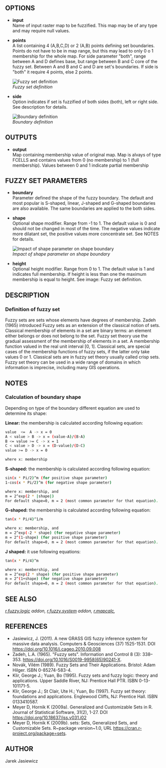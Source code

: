## OPTIONS

  - **input**  
    Name of input raster map to be fuzzified. This map may be of any
    type and may require null values.

  - **points**  
    A list containing 4 (A,B,C,D) or 2 (A,B) points defining set
    boundaries. Points do not have to be in map range, but this may lead
    to only 0 o 1 membership for the whole map. For side parameter
    "both", range between A and D defines base, but range between B and
    C core of the fuzzy set. Between A and B and C and D are set's
    boundaries. If side is "both" it require 4 points, else 2 points.

    ![Fuzzy set definition](set.png)  
    *Fuzzy set definition*

  - **side**  
    Option indicates if set is fuzzified of both sides (both), left or
    right side. See description for details.
    
    ![Boundary definition](boundary.png)  
    *Boundary definition*

## OUTPUTS

  - **output**  
    Map containing membership value of original map. Map is alvays of
    type FCELLS and contains values from 0 (no membership) to 1 (full
    membership). Values between 0 and 1 indicate partial membership

## FUZZY SET PARAMETERS

  - **boundary**  
    Parameter defined the shape of the fuzzy boundary. The default and
    most popular is S-shaped, linear, J-shaped and G-shaped boundaries
    are also available. The same boundaries are applied to the both
    sides.

  - **shape**  
    Optional shape modifier. Range from -1 to 1. The default value is 0
    and should not be changed in most of the time. The negative values
    indicate more dilatant set, the positive values more concentrate
    set. See NOTES for details.
    
    ![Impact of shape parameter on shape boundary](shape.png)  
    *Impact of shape parameter on shape boundary*

  - **height**  
    Optional height modifier. Range from 0 to 1. The default value is 1
    and indicates full membership. If height is less than one the
    maximum membership is equal to height. See image: Fuzzy set
    definition.

## DESCRIPTION

### Definition of fuzzy set

Fuzzy sets are sets whose elements have degrees of membership. Zadeh
(1965) introduced Fuzzy sets as an extension of the classical notion of
sets. Classical membership of elements in a set are binary terms: an
element either belongs or does not belong to the set. Fuzzy set theory
use the gradual assessment of the membership of elements in a set. A
membership function valued in the real unit interval \[0, 1\]. Classical
sets, are special cases of the membership functions of fuzzy sets, if
the latter only take values 0 or 1. Classical sets are in fuzzy set
theory usually called crisp sets. Fuzzy set theory can be used in a wide
range of domains in which information is imprecise, including many GIS
operations.

## NOTES

### Calculation of boundary shape

Depending on type of the boundary different equation are used to
determine its shape:

**Linear:** the membership is calculated according following equation:

```sh
value  <=  A -> x = 0
A < value > B -> x = (value-A)/(B-A)
B <= value >= C -> x = 1
C < value > D -> x = (D-value)/(D-C)
value >= D -> x = 0

where x: membership
```

**S-shaped:** the membership is calculated according following equation:

```sh
sin(x * Pi/2)^m (for positive shape parameter)
1-cos(x * Pi/2)^m (for negative shape parameter)

where x: membership, and
m = 2^exp(2 * |shape|)
For default shape=0, m = 2 (most common parameter for that equation).
```

**G-shaped:** the membership is calculated according following equation:

```sh
tan(x * Pi/4)^1/m

where x: membership, and
m = 2^exp(-2 * shape) (for negative shape parameter)
m = 2^(1-shape) (for positive shape parameter)
For default shape=0, m = 2 (most common parameter for that equation).
```

**J shaped:** it use following equations:

```sh
tan(x * Pi/4)^m

where x: membership, and
m = 2^exp(2 * shape) (for positive shape parameter)
m = 2^(1+shape) (for negative shape parameter)
For default shape=0, m = 2 (most common parameter for that equation).
```

## SEE ALSO

*[r.fuzzy.logic](r.fuzzy.logic.md) addon,
[r.fuzzy.system](r.fuzzy.system.md) addon,
[r.mapcalc](https://grass.osgeo.org/grass-stable/manuals/r.mapcalc.html),*

## REFERENCES

  - Jasiewicz, J. (2011). A new GRASS GIS fuzzy inference system for
    massive data analysis. Computers & Geosciences (37) 1525-1531. DOI
    <https://doi.org/10.1016/j.cageo.2010.09.008>
  - Zadeh, L.A. (1965). "Fuzzy sets". Information and Control 8 (3):
    338–353. <https://doi.org/10.1016/S0019-9958(65)90241-X>.
  - Novák, Vilém (1989). Fuzzy Sets and Their Applications. Bristol:
    Adam Hilger. ISBN 0-85274-583-4.
  - Klir, George J.; Yuan, Bo (1995). Fuzzy sets and fuzzy logic: theory
    and applications. Upper Saddle River, NJ: Prentice Hall PTR. ISBN
    0-13-101171-5.
  - Klir, George J.; St Clair, Ute H.; Yuan, Bo (1997). Fuzzy set
    theory: foundations and applications. Englewood Cliffs, NJ: Prentice
    Hall. ISBN 0133410587.
  - Meyer D, Hornik K (2009a). Generalized and Customizable Sets in R.
    Journal of Statistical Software, 31(2), 1-27. DOI
    <https://doi.org/10.18637/jss.v031.i02>
  - Meyer D, Hornik K (2009b). sets: Sets, Generalized Sets, and
    Customizable Sets. R\~package version\~1.0, URL
    <https://cran.r-project.org/package=sets>.

## AUTHOR

Jarek Jasiewicz
